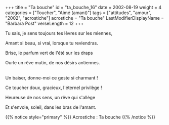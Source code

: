 +++
title = "Ta bouche"
id = "ta_bouche_16"
date = 2002-08-19
weight = 4
categories = ["Toucher", "Aimé (amant)"]
tags = ["attitudes", "amour", "2002", "acrostiche"]
acrostiche = "Ta bouche"
LastModifierDisplayName = "Barbara Post"
verseLength = 12
+++

Tu sais, je sens toujours tes lèvres sur les miennes,

Amant si beau, si vrai, lorsque tu reviendras.

Brise, le parfum vert de l'été sur les draps

Ourle un rêve mutin, de nos désirs antiennes.

 \
Un baiser, donne-moi ce geste si charmant !

Ce toucher doux, gracieux, l'éternel privilège !

Heureuse de nos sens, un rêve qui s'allège

Et s'envole, soleil, dans les bras de l'amant.

{{% notice style="primary" %}}
Acrostiche : Ta bouche
{{% /notice %}}
